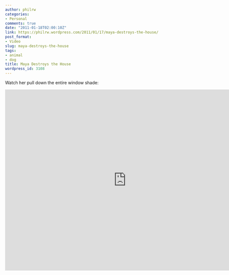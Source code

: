 ```yaml
---
author: philrw
categories:
- Personal
comments: true
date: "2011-01-18T02:00:10Z"
link: https://philrw.wordpress.com/2011/01/17/maya-destroys-the-house/
post_format:
- Video
slug: maya-destroys-the-house
tags:
- animal
- dog
title: Maya Destroys the House
wordpress_id: 3108
---
```


Watch her pull down the entire window shade:

<iframe width="789" height="592" src="https://www.youtube.com/embed/pW75bP0_qWQ" frameborder="0" allow="autoplay; encrypted-media" allowfullscreen></iframe>
